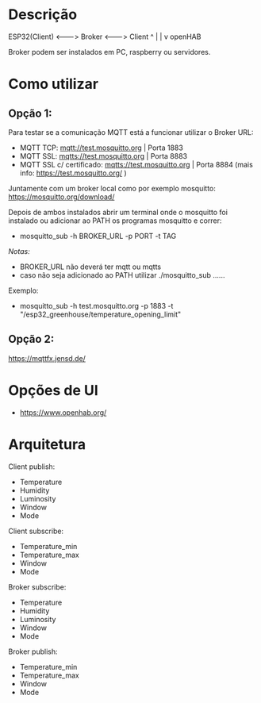 # Descrição
ESP32(Client) <---> Broker <---> Client
                      ^
                      |
                      |
                      v
                    openHAB

Broker podem ser instalados em PC, raspberry ou servidores.

# Como utilizar

## Opção 1:
Para testar se a comunicação MQTT está a funcionar utilizar o Broker URL:
* MQTT TCP: <mqtt://test.mosquitto.org> | Porta 1883
* MQTT SSL: <mqtts://test.mosquitto.org> | Porta 8883
* MQTT SSL c/ certificado: <mqtts://test.mosquitto.org> | Porta 8884
(mais info: https://test.mosquitto.org/ )

Juntamente com um broker local como por exemplo mosquitto:
https://mosquitto.org/download/

Depois de ambos instalados abrir um terminal onde o mosquitto foi instalado ou adicionar ao PATH os programas mosquitto e correr:
* mosquitto_sub -h BROKER_URL -p PORT -t TAG

*Notas:* 
* BROKER_URL não deverá ter mqtt ou mqtts
* caso não seja adicionado ao PATH utilizar ./mosquitto_sub ......

Exemplo:
* mosquitto_sub -h test.mosquitto.org -p 1883 -t "/esp32_greenhouse/temperature_opening_limit"

## Opção 2:
https://mqttfx.jensd.de/

# Opções de UI

* https://www.openhab.org/

# Arquitetura

Client publish:
* Temperature
* Humidity
* Luminosity
* Window
* Mode

Client subscribe:
* Temperature_min
* Temperature_max
* Window
* Mode

Broker subscribe:
* Temperature
* Humidity
* Luminosity
* Window
* Mode

Broker publish:
* Temperature_min
* Temperature_max
* Window
* Mode